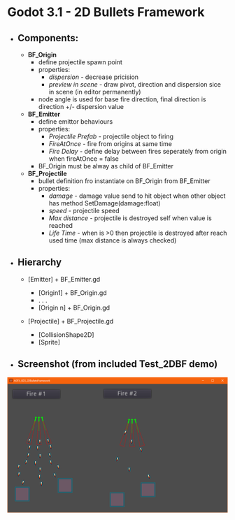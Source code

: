 # Godot 3.1 - 2D Bullets Framework 

- ## Components:
    - **BF_Origin**
        - define projectile spawn point
        - properties:
            - *dispersion* - decrease pricision
            - *preview in scene* - draw pivot, direction and dispersion sice in scene (in editor permanently)
        - node angle is used for base fire direction, final direction is direction +/- dispersion value
    - **BF_Emitter**
        - define emittor behaviours
        - properties:
            - *Projectile Prefab* - projectile object to firing
            - *FireAtOnce* - fire from origins at same time
            - *Fire Delay* - define delay between fires seperately from origin when fireAtOnce = false
        - BF_Origin must be alway as child of BF_Emitter
    - **BF_Projectile**
        - bullet definition fro instantiate on BF_Origin from BF_Emitter
        - properties:
            - *damage* - damage value send to hit object when other object has method SetDamage(damage:float)
            - *speed* - projectile speed
            - *Max distance* - projectile is destroyed self when value is reached
            - *Life Time* - when is >0 then projectile is destroyed after reach used time (max distance is always checked)

- ## Hierarchy
    - [Emitter] + BF_Emitter.gd
        - [Origin1] + BF_Origin.gd
        - . . .
        - [Origin n] + BF_Origin.gd

    - [Projectile] + BF_Projectile.gd
        - [CollisionShape2D]
        - [Sprite]

- ## Screenshot (from included **Test_2DBF** demo)

![Alt text](screenshot/Godot_v3.1.1-stable_win64_2019-07-06_18-53-15.png?raw=true "PREVIEW")
